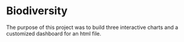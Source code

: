 # Biodiversity

The purpose of this project was to build three interactive charts and a customized dashboard for an html file.
